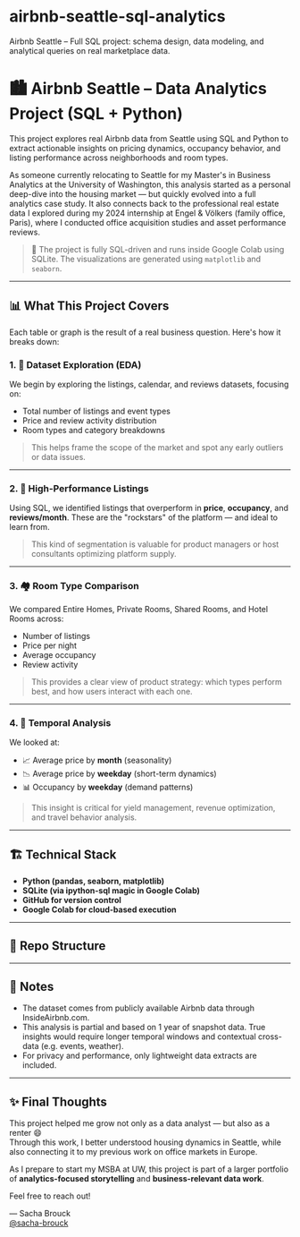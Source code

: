 # airbnb-seattle-sql-analytics
Airbnb Seattle – Full SQL project: schema design, data modeling, and analytical queries on real marketplace data.
# 🏙️ Airbnb Seattle – Data Analytics Project (SQL + Python)

This project explores real Airbnb data from Seattle using SQL and Python to extract actionable insights on pricing dynamics, occupancy behavior, and listing performance across neighborhoods and room types.

As someone currently relocating to Seattle for my Master's in Business Analytics at the University of Washington, this analysis started as a personal deep-dive into the housing market — but quickly evolved into a full analytics case study. It also connects back to the professional real estate data I explored during my 2024 internship at Engel & Völkers (family office, Paris), where I conducted office acquisition studies and asset performance reviews.

> 🧠 The project is fully SQL-driven and runs inside Google Colab using SQLite. The visualizations are generated using `matplotlib` and `seaborn`.

---

## 📊 What This Project Covers

Each table or graph is the result of a real business question. Here's how it breaks down:

### 1. 🧩 Dataset Exploration (EDA)
We begin by exploring the listings, calendar, and reviews datasets, focusing on:
- Total number of listings and event types
- Price and review activity distribution
- Room types and category breakdowns

> This helps frame the scope of the market and spot any early outliers or data issues.

---

### 2. 🧠 High-Performance Listings
Using SQL, we identified listings that overperform in **price**, **occupancy**, and **reviews/month**. These are the "rockstars" of the platform — and ideal to learn from.

> This kind of segmentation is valuable for product managers or host consultants optimizing platform supply.

---

### 3. 🏘️ Room Type Comparison
We compared Entire Homes, Private Rooms, Shared Rooms, and Hotel Rooms across:
- Number of listings
- Price per night
- Average occupancy
- Review activity

> This provides a clear view of product strategy: which types perform best, and how users interact with each one.

---

### 4. 📆 Temporal Analysis
We looked at:
- 📈 Average price by **month** (seasonality)
- 📉 Average price by **weekday** (short-term dynamics)
- 📊 Occupancy by **weekday** (demand patterns)

> This insight is critical for yield management, revenue optimization, and travel behavior analysis.

---

## 🏗️ Technical Stack

- **Python (pandas, seaborn, matplotlib)**
- **SQLite (via ipython-sql magic in Google Colab)**
- **GitHub for version control**
- **Google Colab for cloud-based execution**

---

## 📁 Repo Structure


---

## 📌 Notes

- The dataset comes from publicly available Airbnb data through InsideAirbnb.com.
- This analysis is partial and based on 1 year of snapshot data. True insights would require longer temporal windows and contextual cross-data (e.g. events, weather).
- For privacy and performance, only lightweight data extracts are included.

---

## ✨ Final Thoughts

This project helped me grow not only as a data analyst — but also as a renter 😄  
Through this work, I better understood housing dynamics in Seattle, while also connecting it to my previous work on office markets in Europe.

As I prepare to start my MSBA at UW, this project is part of a larger portfolio of **analytics-focused storytelling** and **business-relevant data work**.

Feel free to reach out!

— Sacha Brouck  
[@sacha-brouck](https://www.linkedin.com/in/sacha-brouck)
